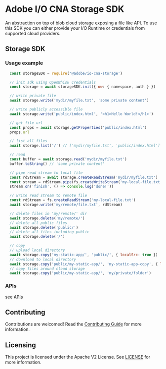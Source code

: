 # Adobe I/O CNA Storage SDK

An abstraction on top of blob cloud storage exposing a file like API.
To use this SDK you can either provide your I/O Runtime or credentials from
supported cloud providers.

## Storage SDK

### Usage example

```js
  const storageSDK = require('@adobe/io-cna-storage')

  // init sdk using OpenWhisk credentials
  const storage = await storageSDK.init({ ow: { namespace, auth } })

  // write private file
  await storage.write('mydir/myfile.txt', 'some private content')

  // write publicly accessible file
  await storage.write('public/index.html', '<h1>Hello World!</h1>')

  // get file url
  const props = await storage.getProperties('public/index.html')
  props.url

  // list all files
  await storage.list('/') // ['mydir/myfile.txt', 'public/index.html']

  // read
  const buffer = await storage.read('mydir/myfile.txt')
  buffer.toString() // 'some private content'

  // pipe read stream to local file
  const rdStream = await storage.createReadStream('mydir/myfile.txt')
  const stream = rdStream.pipe(fs.createWriteStream('my-local-file.txt'))
  stream.on('finish', () => console.log('done!'))

  // write read stream to remote file
  const rdStream = fs.createReadStream('my-local-file.txt')
  await storage.write('my/remote/file.txt', rdStream)

  // delete files in 'my/remote/' dir
  await storage.delete('my/remote/')
  // delete all public files
  await storage.delete('public/')
  // delete all files including public
  await storage.delete('/')

  // copy
  // upload local directory
  await storage.copy('my-static-app/', 'public/', { localSrc: true })
  // download to local directory
  await storage.copy('public/my-static-app/', 'my-static-app-copy', { localDest: true })
  // copy files around cloud storage
  await storage.copy('public/my-static-app/', 'my/private/folder')
```

### APIs

see [APIs](doc/api.md)

## Contributing

Contributions are welcomed! Read the [Contributing Guide](./.github/CONTRIBUTING.md) for more information.

## Licensing

This project is licensed under the Apache V2 License. See [LICENSE](LICENSE) for more information.
